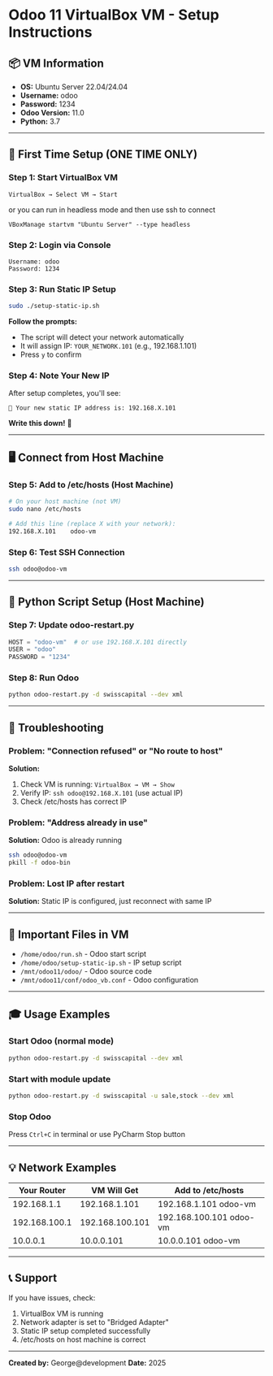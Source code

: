 # Odoo 11 VirtualBox VM - Setup Instructions

## 📦 VM Information
- **OS:** Ubuntu Server 22.04/24.04
- **Username:** odoo
- **Password:** 1234
- **Odoo Version:** 11.0
- **Python:** 3.7

---

## 🚀 First Time Setup (ONE TIME ONLY)

### Step 1: Start VirtualBox VM
```
VirtualBox → Select VM → Start
```

or you can run in headless mode and then use ssh to connect

```
VBoxManage startvm "Ubuntu Server" --type headless
```

### Step 2: Login via Console
```
Username: odoo
Password: 1234
```

### Step 3: Run Static IP Setup
```bash
sudo ./setup-static-ip.sh
```

**Follow the prompts:**
- The script will detect your network automatically
- It will assign IP: `YOUR_NETWORK.101` (e.g., 192.168.1.101)
- Press `y` to confirm

### Step 4: Note Your New IP
After setup completes, you'll see:
```
📌 Your new static IP address is: 192.168.X.101
```

**Write this down!** 📝

---

## 🖥️ Connect from Host Machine

### Step 5: Add to /etc/hosts (Host Machine)
```bash
# On your host machine (not VM)
sudo nano /etc/hosts

# Add this line (replace X with your network):
192.168.X.101    odoo-vm
```

### Step 6: Test SSH Connection
```bash
ssh odoo@odoo-vm
```

---

## 🐍 Python Script Setup (Host Machine)

### Step 7: Update odoo-restart.py
```python
HOST = "odoo-vm"  # or use 192.168.X.101 directly
USER = "odoo"
PASSWORD = "1234"
```

### Step 8: Run Odoo
```bash
python odoo-restart.py -d swisscapital --dev xml
```

---

## 🔧 Troubleshooting

### Problem: "Connection refused" or "No route to host"
**Solution:** 
1. Check VM is running: `VirtualBox → VM → Show`
2. Verify IP: `ssh odoo@192.168.X.101` (use actual IP)
3. Check /etc/hosts has correct IP

### Problem: "Address already in use"
**Solution:** Odoo is already running
```bash
ssh odoo@odoo-vm
pkill -f odoo-bin
```

### Problem: Lost IP after restart
**Solution:** Static IP is configured, just reconnect with same IP

---

## 📂 Important Files in VM

- `/home/odoo/run.sh` - Odoo start script
- `/home/odoo/setup-static-ip.sh` - IP setup script
- `/mnt/odoo11/odoo/` - Odoo source code
- `/mnt/odoo11/conf/odoo_vb.conf` - Odoo configuration

---

## 🎓 Usage Examples

### Start Odoo (normal mode)
```bash
python odoo-restart.py -d swisscapital --dev xml
```

### Start with module update
```bash
python odoo-restart.py -d swisscapital -u sale,stock --dev xml
```

### Stop Odoo
Press `Ctrl+C` in terminal or use PyCharm Stop button

---

## 💡 Network Examples

| Your Router | VM Will Get | Add to /etc/hosts |
|-------------|-------------|-------------------|
| 192.168.1.1 | 192.168.1.101 | 192.168.1.101 odoo-vm |
| 192.168.100.1 | 192.168.100.101 | 192.168.100.101 odoo-vm |
| 10.0.0.1 | 10.0.0.101 | 10.0.0.101 odoo-vm |

---

## 📞 Support
If you have issues, check:
1. VirtualBox VM is running
2. Network adapter is set to "Bridged Adapter"
3. Static IP setup completed successfully
4. /etc/hosts on host machine is correct

---

**Created by:** George@development
**Date:** 2025